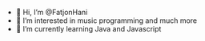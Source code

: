 - 👋 Hi, I’m @FatjonHani
- 👀 I’m interested in music programming and much more 
- 🌱 I’m currently learning Java and Javascript

<!---
FatjonHani/FatjonHani is a ✨ special ✨ repository because its `README.md` (this file) appears on your GitHub profile.
You can click the Preview link to take a look at your changes.
--->
